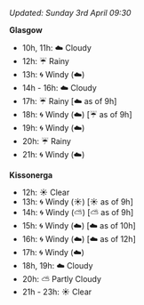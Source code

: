 *Updated: Sunday 3rd April 09:30*

**Glasgow**

* 10h, 11h: :cloud: Cloudy
* 12h: :umbrella: Rainy
* 13h: :cyclone: Windy (:cloud:)
* 14h - 16h: :cloud: Cloudy
* 17h: :umbrella: Rainy [:cloud: as of 9h]
* 18h: :cyclone: Windy (:cloud:) [:umbrella: as of 9h]
* 19h: :cyclone: Windy (:cloud:)
* 20h: :umbrella: Rainy
* 21h: :cyclone: Windy (:cloud:)

**Kissonerga**

* 12h: :sunny: Clear
* 13h: :cyclone: Windy (:sunny:) [:sunny: as of 9h]
* 14h: :cyclone: Windy (:partly_sunny:) [:partly_sunny: as of 9h]
* 15h: :cyclone: Windy (:cloud:) [:cloud: as of 10h]
* 16h: :cyclone: Windy (:cloud:) [:cloud: as of 12h]
* 17h: :cyclone: Windy (:cloud:)
* 18h, 19h: :cloud: Cloudy
* 20h: :partly_sunny: Partly Cloudy
* 21h - 23h: :sunny: Clear
